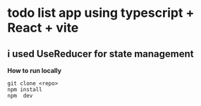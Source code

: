 # todo list app using typescript + React + vite
## i used UseReducer for state management

**How to run locally**
```
git clone <repo>
npm install
npm  dev 
```
